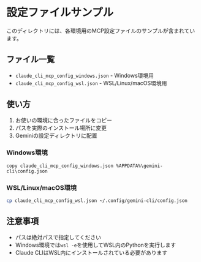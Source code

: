 # 設定ファイルサンプル

このディレクトリには、各環境用のMCP設定ファイルのサンプルが含まれています。

## ファイル一覧

- `claude_cli_mcp_config_windows.json` - Windows環境用
- `claude_cli_mcp_config_wsl.json` - WSL/Linux/macOS環境用

## 使い方

1. お使いの環境に合ったファイルをコピー
2. パスを実際のインストール場所に変更
3. Geminiの設定ディレクトリに配置

### Windows環境
```
copy claude_cli_mcp_config_windows.json %APPDATA%\gemini-cli\config.json
```

### WSL/Linux/macOS環境
```bash
cp claude_cli_mcp_config_wsl.json ~/.config/gemini-cli/config.json
```

## 注意事項

- パスは絶対パスで指定してください
- Windows環境では`wsl -e`を使用してWSL内のPythonを実行します
- Claude CLIはWSL内にインストールされている必要があります